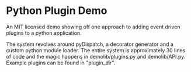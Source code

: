 # Python Plugin Demo

An MIT licensed demo showing off one approach to adding event driven plugins to a python application.

The system revolves around pyDispatch, a decorator generator and a custom python module loader.  The entire system is approximately 30 lines of code and the magic happens in demolib/plugins.py and demolib/API.py.  Example plugins can be found in "plugin_dir".
